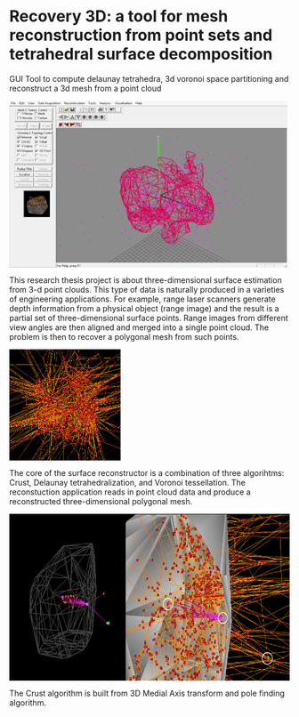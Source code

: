 # Recovery 3D: a tool for mesh reconstruction from point sets and tetrahedral surface decomposition 


GUI Tool to compute delaunay tetrahedra, 3d voronoi space partitioning and reconstruct a 3d mesh from a point cloud

<a href="url"><img src="https://github.com/alicata/r3d-2001/blob/master/docs/img/r3d_tool.png" align="center" height="300" width="500" ></a>

This research thesis project is about three-dimensional surface estimation from 3-d point clouds. This type of data is naturally produced in a varieties of engineering applications. For example, range laser scanners generate depth information from a physical object (range image) and the result is a partial set of three-dimensional surface points. Range images from different view angles are then aligned and merged into a single point cloud. The problem is then to recover a polygonal mesh from such points. 

<a href="url"><img src="https://github.com/alicata/r3d-2001/blob/master/docs/img/justvoronoi.png" align="center" height="200" width="200" ></a>

The core of the surface reconstructor is a combination of three algorihtms: Crust, Delaunay tetrahedralization, and Voronoi tessellation. The reconstuction application reads in point cloud data and produce a reconstructed three-dimensional polygonal mesh. 

<a href="url"><img src="https://github.com/alicata/r3d-2001/blob/master/docs/img/pole_ins1.png" align="center" height="300" width="640" ></a>

The Crust algorithm is built from 3D Medial Axis transform and pole finding algorithm. 



 
